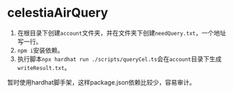 # celestiaAirQuery

1. 在根目录下创建`account`文件夹，并在文件夹下创建`needQuery.txt`，一个地址写一行。
2. `npm i`安装依赖。
3. 执行脚本`npx hardhat run ./scripts/queryCel.ts`会在`account`目录下生成`writeResult.txt`。

暂时使用hardhat脚手架，这样package.json依赖比较少，容易审计。